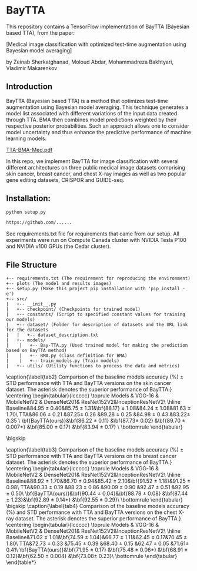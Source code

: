 # BayTTA

This repository contains a TensorFlow implementation of BayTTA (Bayesian based TTA), from the paper: 

[Medical image classification with optimized test-time augmentation using
Bayesian model averaging]

by Zeinab Sherkatghanad, Moloud Abdar, Mohammadreza Bakhtyari, Vladimir Makarenkov



## Introduction

BayTTA (Bayesian based TTA) is a method that optimizes test-time augmentation using Bayesian model averaging. This technique generates a model list associated with different variations of the input data created through TTA. BMA then combines model predictions weighted by their respective posterior probabilities. Such an approach allows one to consider model uncertainty and thus enhance the predictive performance of machine learning models. 

[TTA-BMA-Med.pdf](https://github.com/Z-Sherkat/BayTTA/files/14213663/TTA-BMA-Med.pdf)



In this repo, we implement BayTTA for image classification with several different architectures on three public medical image datasets comprising skin cancer, breast cancer, and chest X-ray images as well as two popular gene editing datasets, CRISPOR and GUIDE-seq.



## Installation:

```bash
python setup.py 
```


```bash
https://github.com/......
```


See requirements.txt file for requirements that came from our setup. All experiments were run on 
Compute Canada cluster with NVIDIA Tesla P100 and NVIDIA v100 GPUs (the Cedar cluster).

## File Structure

```
+-- requirements.txt (The requirement for reproducing the environment)
+-- plots (The model and results images)
+-- setup.py (Make this project pip installation with 'pip install -e')
+-- src/ 
|   +-- __init__.py
|   +-- checkpoint/ (Checkpoints for trained model)
|   +-- constants/ (Script to specified constant values for training our models)
|   +-- dataset/ (Folder for description of datasets and the URL link for the datasets
|   |   +-- dataset_description.txt
|   +-- models/
|    |   +-- Bay-TTA.py (Used trained model for making the prediction based on BayTTA method) 
|    |   +-- BMA.py (Class definition for BMA)
|    |   +-- train_models.py (Train models)
|   +-- utils/ (Utility functions to process the data and metrics)

```
\caption{\label{tab2} Comparison of the baseline models accuracy (\%) $\pm$ STD performance with TTA and BayTTA versions on the skin cancer dataset. The asterisk denotes the superior performance of BayTTA.}
\centering
\begin{tabular}{lccccc}
\toprule
Models & VGG-16 & MobileNetV2 & DenseNet201& ResNet152V2&InceptionResNetV2\\
\hline
Baseline&84.95 $\pm$ 0.40&85.75 $\pm$ 1.31&\bf{88.17} $\pm$ 1.08&84.24 $\pm$ 1.08&81.63 $\pm$ 1.70\\ 
TTA&86.06 $\pm$ 0.21 &87.25$\pm$ 0.26 &89.28 $\pm$ 0.25 &84.98 $\pm$ 0.43 &83.22$\pm$ 0.35 \\ 
\bf{BayTTA(ours)}&\bf{86.22 $\pm$ 0.11} &\bf{87.73$\pm$ 0.02} &\bf{89.70 $\pm$ 0.007*} &\bf{85.00 $\pm$ 0.17} &\bf{83.94 $\pm$ 0.17} \\ 
\bottomrule
\end{tabular}

\bigskip 

\caption{\label{tab3} Comparison of the baseline models accuracy (\%) $\pm$ STD performance with TTA and BayTTA versions on the breast cancer dataset. The asterisk denotes the superior performance of BayTTA.}
\centering
\begin{tabular}{lccccc}
\toprule
Models & VGG-16 & MobileNetV2 & DenseNet201& ResNet152V2&InceptionResNetV2\\
\hline
Baseline&88.92 $\pm$ 1.70&86.70 $\pm$ 0.94&85.42 $\pm$ 2.10&\bf{91.52 $\pm$ 1.18}&91.25 $\pm$ 0.98\\ 
TTA&90.33 $\pm$ 0.19 &88.23 $\pm$ 0.86 &90.09 $\pm$ 0.90 &92.47 $\pm$ 0.51 &92.95 $\pm$ 0.50\\ 
\bf{BayTTA(ours)}&\bf{90.44 $\pm$ 0.04}&\bf{88.78 $\pm$ 0.08} &\bf{87.44 $\pm$ 1.23}&\bf{92.89 $\pm$ 0.14*} &\bf{92.55 $\pm$ 0.29}\\ 
\bottomrule
\end{tabular}
\bigskip
\caption{\label{tab4} Comparison of the baseline models accuracy (\%) and STD performance with TTA and BayTTA versions on the chest X-ray dataset. The asterisk denotes the superior performance of BayTTA.}
\centering
\begin{tabular}{lccccc}
\toprule
Models & VGG-16 & MobileNetV2 & DenseNet201& ResNet152V2&InceptionResNetV2\\
\hline
Baseline&71.02 $\pm$ 1.01&\bf{74.59 $\pm$ 1.04}&66.77 $\pm$ 1.11&62.45 $\pm$ 0.17&70.45 $\pm$ 1.80\\ 
TTA&72.73 $\pm$ 0.33 &75.45 $\pm$ 0.39 &68.40 $\pm$ 0.15 &62.47 $\pm$ 0.05 &71.61$\pm$ 0.41\\ 
\bf{BayTTA(ours)}&\bf{71.95 $\pm$ 0.17} &\bf{75.48 $\pm$ 0.06*} &\bf{68.91 $\pm$ 0.12}&\bf{62.50 $\pm$ 0.004} &\bf{73.08$\pm$ 0.23}\\ 
\bottomrule
\end{tabular}
\end{table*}
